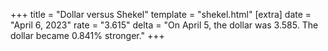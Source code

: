 +++
title = "Dollar versus Shekel"
template = "shekel.html"
[extra]
date = "April  6, 2023"
rate = "3.615"
delta = "On April  5, the dollar was 3.585. The dollar became 0.841% stronger."
+++
